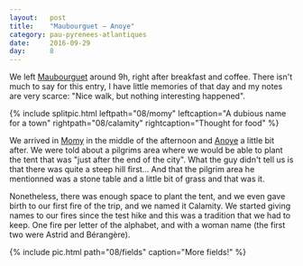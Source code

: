 ```yaml
---
layout:   post
title:    "Maubourguet — Anoye"
category: pau-pyrenees-atlantiques
date:     2016-09-29
day:      8
---
```


We left [Maubourguet](https://www.google.fr/maps/place/65700+Maubourguet/@43.4694984,0.0037145,13z/data=!3m1!4b1!4m5!3m4!1s0x12a9de336051b9d9:0x406f69c2f3d7b10!8m2!3d43.4684627!4d0.0354481?hl=fr) around 9h, right after breakfast and coffee. There isn't much to say for this entry, I have little memories of that day and my notes are very scarce: "Nice walk, but nothing interesting happened".

{% include splitpic.html leftpath="08/momy" leftcaption="A dubious name for a town" rightpath="08/calamity" rightcaption="Thought for food" %}

We arrived in [Momy](https://www.google.fr/maps/place/64350+Momy/@43.3885688,-0.1216245,14z/data=!3m1!4b1!4m5!3m4!1s0xd56246797a0527f:0x406651748139820!8m2!3d43.39578!4d-0.110593?hl=fr) in the middle of the afternoon and [Anoye](https://www.google.fr/maps/place/64350+Anoye/@43.3885688,-0.1216245,14z/data=!4m5!3m4!1s0xd5624a4d9874bbf:0x40665174813ade0!8m2!3d43.3940989!4d-0.13852?hl=fr) a little bit after. We were told about a pilgrims area where we would be able to plant the tent that was "just after the end of the city". What the guy didn't tell us is that there was quite a steep hill first... And that the pilgrim area he mentionned was a stone table and a little bit of grass and that was it.

Nonetheless, there was enough space to plant the tent, and we even gave birth to our first fire of the trip, and we named it Calamity. We started giving names to our fires since the test hike and this was a tradition that we had to keep. One fire per letter of the alphabet, and with a woman name (the first two were Astrid and Bérangère).

{% include pic.html path="08/fields" caption="More fields!" %}
